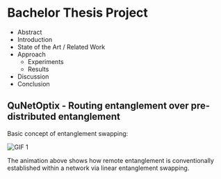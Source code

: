 # Bachelor Thesis Project

- Abstract
- Introduction
- State of the Art / Related Work
- Approach
    - Experiments
    - Results
- Discussion
- Conclusion


## QuNetOptix - Routing entanglement over pre-distributed entanglement

Basic concept of entanglement swapping:

![GIF 1](https://imgur.com/lCGqhNf.gif) 

The animation above shows how remote entanglement is conventionally established within a network via linear entanglement swapping.
